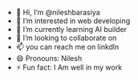 - 👋 Hi, I’m @nileshbarasiya
- 👀 I’m interested in web developing
- 🌱 I’m currently learning AI builder
- 💞️ I’m looking to collaborate on 
- 📫 you can reach me on linkdln 
- 😄 Pronouns: Nilesh 
- ⚡ Fun fact: I Am well in my work

<!---
nileshbarasiya/nileshbarasiya is a ✨ special ✨ repository because its `README.md` (this file) appears on your GitHub profile.
You can click the Preview link to take a look at your changes.
--->

